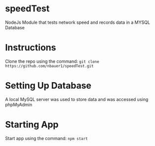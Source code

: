 # speedTest
NodeJs Module that tests network speed and records data in a MYSQL Database
# Instructions
Clone the repo using the command: `git clone https://github.com/nbauer1/speedTest.git`
# Setting Up Database
A local MySQL server was used to store data and was accessed using phpMyAdmin
# Starting App
Start app using the command: `npm start`
